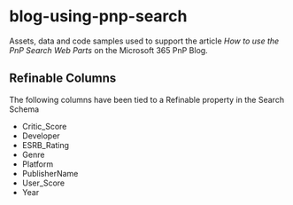 # blog-using-pnp-search
Assets, data and code samples used to support the article *How to use the PnP Search Web Parts* on the Microsoft 365 PnP Blog.

## Refinable Columns
The following columns have been tied to a Refinable property in the Search Schema

- Critic_Score
- Developer
- ESRB_Rating
- Genre
- Platform
- PublisherName
- User_Score
- Year